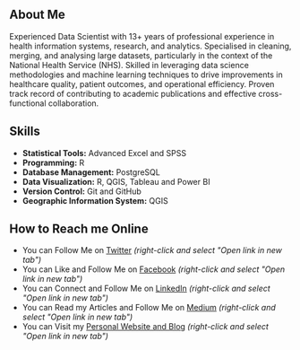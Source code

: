 ## About Me

Experienced Data Scientist with 13+ years of professional experience in health information systems, research, and analytics. Specialised in cleaning, merging, and analysing large datasets, particularly in the context of the National Health Service (NHS). Skilled in leveraging data science methodologies and machine learning techniques to drive improvements in healthcare quality, patient outcomes, and operational efficiency. Proven track record of contributing to academic publications and effective cross-functional collaboration.

## Skills

- **Statistical Tools:** Advanced Excel and SPSS
- **Programming:** R
- **Database Management:** PostgreSQL
- **Data Visualization:** R, QGIS, Tableau and Power BI
- **Version Control:** Git and GitHub
- **Geographic Information System:** QGIS

## How to Reach me Online

- You can Follow Me on [Twitter](https://twitter.com/LinusChirchir) _(right-click and select "Open link in new tab")_
- You can Like and Follow Me on [Facebook](https://www.facebook.com/ChirchirLinus1) _(right-click and select "Open link in new tab")_
- You can Connect and Follow Me on [LinkedIn](https://www.linkedin.com/in/linuschirchir) _(right-click and select "Open link in new tab")_
- You can Read my Articles and Follow Me on [Medium](https://linuschirchir.medium.com/) _(right-click and select "Open link in new tab")_
- You can Visit my [Personal Website and Blog](https://linuschirchir.com/) _(right-click and select "Open link in new tab")_

<!--
**linuschirchir/linuschirchir** is a ✨ _special_ ✨ repository because its `README.md` (this file) appears on your GitHub profile.

Here are some ideas to get you started:

- 🔭 I’m currently working on ...
- 🌱 I’m currently learning ...
- 👯 I’m looking to collaborate on ...
- 🤔 I’m looking for help with ...
- 💬 Ask me about ...
- 📫 How to reach me: ...
- 😄 Pronouns: ...
- ⚡ Fun fact: ...
-->
